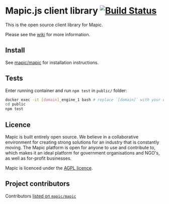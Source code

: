 # Mapic.js client library [![Build Status](https://travis-ci.org/mapic/mapic.js.png)](https://travis-ci.org/mapic/mapic.js)

This is the open source client library for Mapic.

Please see the [wiki](https://github.com/mapic/mapic.js/wiki) for more information.

## Install
See [mapic/mapic](https://github.com/mapic/mapic) for installation instructions.

## Tests
Enter running container and run `npm test` in `public/` folder:
```bash
docker exec -it [domain]_engine_1 bash # replace `[domain]` with your domain or `localhost` 
cd public
npm test
```

## Licence
Mapic is built entirely open source. We believe in a collaborative environment for creating strong solutions for an industry that is constantly moving. The Mapic platform is open for anyone to use and contribute to, which makes it an ideal platform for government organisations and NGO's, as well as for-profit businesses.

Mapic is licenced under the [AGPL licence](https://github.com/mapic/mapic/blob/master/LICENCE).

## Project contributors
Contributors [listed on `mapic/mapic`](https://github.com/mapic/mapic#project-contributors)